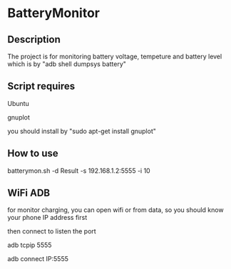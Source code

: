 # BatteryMonitor

##  Description

The project is for monitoring battery voltage, tempeture and battery level which is by "adb shell dumpsys battery"

## Script requires
Ubuntu

gnuplot

you should install by "sudo apt-get install gnuplot"

## How to use

batterymon.sh -d Result -s 192.168.1.2:5555 -i 10


## WiFi ADB

for monitor charging,  you can open wifi or from data, so you should know your phone IP address first

then connect to listen the port

adb tcpip 5555

adb connect IP:5555


